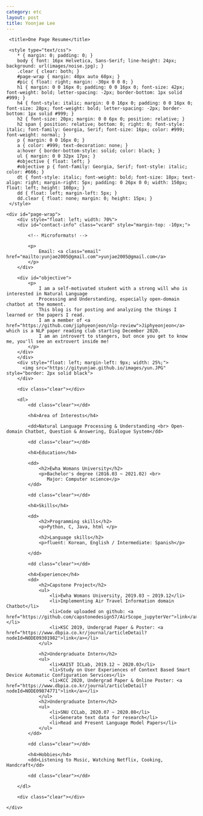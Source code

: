 ```yaml
---
category: etc
layout: post
title: Yoonjae Lee
---
```

<html xmlns="http://www.w3.org/1999/xhtml" xml:lang="en" lang="en">

<head>
     <meta http-equiv="Content-Type" content="text/html; width=device-width; initial-scale=1.0; charset=utf-8"/>
    
     <title>One Page Resume</title>

     <style type="text/css">
        * { margin: 0; padding: 0; }
        body { font: 16px Helvetica, Sans-Serif; line-height: 24px; background: url(images/noise.jpg); }
        .clear { clear: both; }
        #page-wrap { margin: 40px auto 60px; }
        #pic { float: right; margin: -30px 0 0 0; }
        h1 { margin: 0 0 16px 0; padding: 0 0 16px 0; font-size: 42px; font-weight: bold; letter-spacing: -2px; border-bottom: 1px solid #999; }
        h4 { font-style: italic; margin: 0 0 16px 0; padding: 0 0 16px 0; font-size: 28px; font-weight: bold; letter-spacing: -2px; border-bottom: 1px solid #999; }
        h2 { font-size: 20px; margin: 0 0 6px 0; position: relative; }
        h2 span { position: relative; bottom: 0; right: 0; font-style: italic; font-family: Georgia, Serif; font-size: 16px; color: #999; font-weight: normal; }
        p { margin: 0 0 16px 0; }
        a { color: #999; text-decoration: none; }
        a:hover { border-bottom-style: solid; color: black; }
        ul { margin: 0 0 32px 17px; }
        #objective { float: left; }
        #objective p { font-family: Georgia, Serif; font-style: italic; color: #666; }
        dt { font-style: italic; font-weight: bold; font-size: 18px; text-align: right; margin-right: 5px; padding: 0 26px 0 0; width: 150px; float: left; height: 100px; }
        dd { float: left; margin-left: 5px; }
        dd.clear { float: none; margin: 0; height: 15px; }
     </style>
</head>

<body>

    <div id="page-wrap">
        <div style="float: left; width: 70%">
        <div id="contact-info" class="vcard" style="margin-top: -10px;">
        
            <!-- Microformats! -->
        
            <p>
                Email: <a class="email" href="mailto:yunjae2005@gmail.com">yunjae2005@gmail.com</a>
            </p>
        </div>
                
        <div id="objective">
            <p>
                I am a self-motivated student with a strong will who is interested in Natural Language
                Processing and Understanding, especially open-domain chatbot at the moment.
                This blog is for posting and analyzing the things I learned or the papers I read.
                I am a member of <a href="https://github.com/jiphyeonjeon/nlp-review">Jiphyeonjeon</a> which is a NLP paper reading club starting December 2020.
                I am an introvert to stangers, but once you get to know me, you'll see an extrovert inside me!
            </p>
        </div>
        </div>
        <div style="float: left; margin-left: 9px; width: 25%;">
          <img src="https://gityunjae.github.io/images/yun.JPG" style="border: 2px solid black">
        </div>
        
        <div class="clear"></div>
        
        <dl>
            <dd class="clear"></dd>
            
            <h4>Area of Interests</h4>
           
            <dd>Natural Language Processing & Understanding <br> Open-domain Chatbot, Question & Answering, Dialogue System</dd>
            
            <dd class="clear"></dd>
            
            <h4>Education</h4>
            
            <dd>
                <h2>Ewha Womans University</h2>
                <p>Bachelor's degree (2016.03 ~ 2021.02) <br>
                   Major: Computer science</p>
            </dd>
            
            <dd class="clear"></dd>
            
            <h4>Skills</h4>
            
            <dd>
                <h2>Programming skills</h2>
                <p>Python, C, Java, html </p>
                
                <h2>Language skills</h2>
                <p>fluent: Korean, English / Intermediate: Spanish</p>
                
            </dd>
            
            <dd class="clear"></dd>
            
            <h4>Experience</h4>
            <dd>
                <h2>Capstone Project</h2>
                <ul>
                    <li>Ewha Womans University, 2019.03 ~ 2019.12</li>
                    <li>Implementing Air Travel Information domain Chatbot</li>
                    <li>Code uploaded on github: <a href="https://github.com/capstonedesign57/AirScope_jupyterVer">link</a></li>
                    <li>KSC 2019, Undergrad Paper & Poster: <a href="https://www.dbpia.co.kr/journal/articleDetail?nodeId=NODE09301982">link</a></li>
                </ul>
                
                <h2>Undergraduate Intern</h2>
                <ul>
                    <li>KAIST ICLab, 2019.12 ~ 2020.03</li>
                    <li>Study on User Experiences of Context Based Smart Device Automatic Configuration Services</li>
                    <li>KCC 2020, Undergrad Paper & Online Poster: <a href="https://www.dbpia.co.kr/journal/articleDetail?nodeId=NODE09874771">link</a></li>
                </ul> 
                <h2>Undergraduate Intern</h2>
                <ul>
                    <li>SNU CCLab, 2020.07 ~ 2020.08</li>
                    <li>Generate text data for research</li>
                    <li>Read and Present Language Model Papers</li>
                </ul> 
            </dd>
            
            <dd class="clear"></dd>
            
            <h4>Hobbies</h4>
            <dd>Listening to Music, Watching Netflix, Cooking, Handcraft</dd>
            
            <dd class="clear"></dd>
           
        </dl>
        
        <div class="clear"></div>
    
    </div>

</body>

</html>
